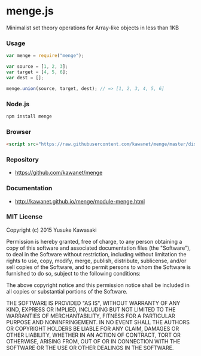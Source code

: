 # menge.js

Minimalist set theory operations for Array-like objects in less than 1KB

### Usage

```js
var menge = require("menge");

var source = [1, 2, 3];
var target = [4, 5, 6];
var dest = [];

menge.union(source, target, dest); // => [1, 2, 3, 4, 5, 6]
```

### Node.js

```sh
npm install menge
```

### Browser

```html
<script src="https://raw.githubusercontent.com/kawanet/menge/master/dist/menge.min.js"></script>
```

### Repository

- https://github.com/kawanet/menge

### Documentation

- http://kawanet.github.io/menge/module-menge.html

### MIT License

Copyright (c) 2015 Yusuke Kawasaki

Permission is hereby granted, free of charge, to any person obtaining a copy
of this software and associated documentation files (the "Software"), to deal
in the Software without restriction, including without limitation the rights
to use, copy, modify, merge, publish, distribute, sublicense, and/or sell
copies of the Software, and to permit persons to whom the Software is
furnished to do so, subject to the following conditions:

The above copyright notice and this permission notice shall be included in all
copies or substantial portions of the Software.

THE SOFTWARE IS PROVIDED "AS IS", WITHOUT WARRANTY OF ANY KIND, EXPRESS OR
IMPLIED, INCLUDING BUT NOT LIMITED TO THE WARRANTIES OF MERCHANTABILITY,
FITNESS FOR A PARTICULAR PURPOSE AND NONINFRINGEMENT. IN NO EVENT SHALL THE
AUTHORS OR COPYRIGHT HOLDERS BE LIABLE FOR ANY CLAIM, DAMAGES OR OTHER
LIABILITY, WHETHER IN AN ACTION OF CONTRACT, TORT OR OTHERWISE, ARISING FROM,
OUT OF OR IN CONNECTION WITH THE SOFTWARE OR THE USE OR OTHER DEALINGS IN THE
SOFTWARE.
